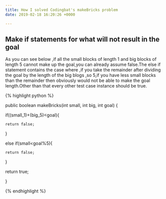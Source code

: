 ```yaml
---
title: How I solved Codingbat's makeBricks problem
date: 2019-02-18 16:20:26 +0000

---
```

## Make if statements for what will not result in the goal

As you can see below ,if all the small blocks of length 1 and big blocks of length 5 cannot make up the goal,you can already assume false.The else if statement contains the case where ,if you take the remainder after dividing the goal by the length of the big blogs ,so 5,if you have less small blocks than the remainder then obviously would not be able to make the goal length.Other than that every other test case instance should be true.

{% highlight python %}

public boolean makeBricks(int small, int big, int goal) {

if((small_1)+(big_5)<goal){

    return false; 

}

else if(small<goal%5){

    return false;

}

return true;

}

{% endhighlight %}